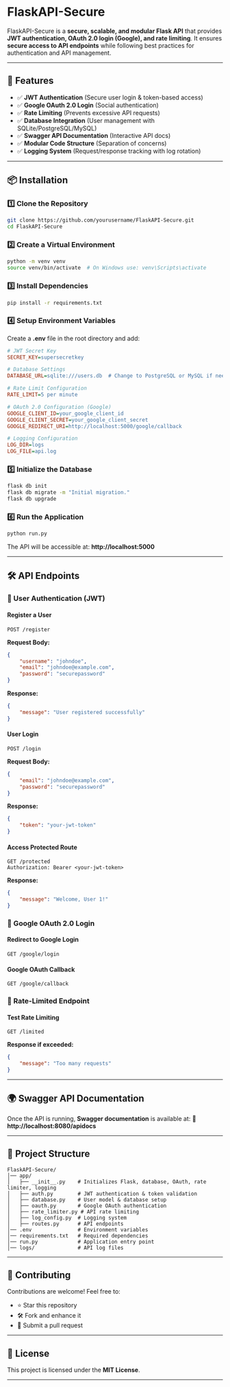 # FlaskAPI-Secure

FlaskAPI-Secure is a **secure, scalable, and modular Flask API** that provides **JWT authentication, OAuth 2.0 login (Google), and rate limiting**. It ensures **secure access to API endpoints** while following best practices for authentication and API management.

---

## **🔐 Features**
- ✅ **JWT Authentication** (Secure user login & token-based access)
- ✅ **Google OAuth 2.0 Login** (Social authentication)
- ✅ **Rate Limiting** (Prevents excessive API requests)
- ✅ **Database Integration** (User management with SQLite/PostgreSQL/MySQL)
- ✅ **Swagger API Documentation** (Interactive API docs)
- ✅ **Modular Code Structure** (Separation of concerns)
- ✅ **Logging System** (Request/response tracking with log rotation)

---

## **📦 Installation**

### **1️⃣ Clone the Repository**
```bash
git clone https://github.com/yourusername/FlaskAPI-Secure.git
cd FlaskAPI-Secure
```

### **2️⃣ Create a Virtual Environment**
```bash
python -m venv venv
source venv/bin/activate  # On Windows use: venv\Scripts\activate
```

### **3️⃣ Install Dependencies**
```bash
pip install -r requirements.txt
```

### **4️⃣ Setup Environment Variables**
Create a **.env** file in the root directory and add:
```ini
# JWT Secret Key
SECRET_KEY=supersecretkey

# Database Settings
DATABASE_URL=sqlite:///users.db  # Change to PostgreSQL or MySQL if needed

# Rate Limit Configuration
RATE_LIMIT=5 per minute

# OAuth 2.0 Configuration (Google)
GOOGLE_CLIENT_ID=your_google_client_id
GOOGLE_CLIENT_SECRET=your_google_client_secret
GOOGLE_REDIRECT_URI=http://localhost:5000/google/callback

# Logging Configuration
LOG_DIR=logs
LOG_FILE=api.log
```

### **5️⃣ Initialize the Database**
```bash
flask db init
flask db migrate -m "Initial migration."
flask db upgrade
```

### **6️⃣ Run the Application**
```bash
python run.py
```
The API will be accessible at: **http://localhost:5000**

---

## **🛠️ API Endpoints**

### **🔹 User Authentication (JWT)**
#### **Register a User**
```http
POST /register
```
**Request Body:**
```json
{
    "username": "johndoe",
    "email": "johndoe@example.com",
    "password": "securepassword"
}
```
**Response:**
```json
{
    "message": "User registered successfully"
}
```

#### **User Login**
```http
POST /login
```
**Request Body:**
```json
{
    "email": "johndoe@example.com",
    "password": "securepassword"
}
```
**Response:**
```json
{
    "token": "your-jwt-token"
}
```

#### **Access Protected Route**
```http
GET /protected
Authorization: Bearer <your-jwt-token>
```
**Response:**
```json
{
    "message": "Welcome, User 1!"
}
```

### **🔹 Google OAuth 2.0 Login**
#### **Redirect to Google Login**
```http
GET /google/login
```

#### **Google OAuth Callback**
```http
GET /google/callback
```

### **🔹 Rate-Limited Endpoint**
#### **Test Rate Limiting**
```http
GET /limited
```
**Response if exceeded:**
```json
{
    "message": "Too many requests"
}
```

---

## **🌍 Swagger API Documentation**
Once the API is running, **Swagger documentation** is available at:
🔗 **http://localhost:8080/apidocs**

---

## **📂 Project Structure**
```
FlaskAPI-Secure/
│── app/
│   ├── __init__.py    # Initializes Flask, database, OAuth, rate limiter, logging
│   ├── auth.py        # JWT authentication & token validation
│   ├── database.py    # User model & database setup
│   ├── oauth.py       # Google OAuth authentication
│   ├── rate_limiter.py # API rate limiting
│   ├── log_config.py  # Logging system
│   ├── routes.py      # API endpoints
│── .env               # Environment variables
│── requirements.txt   # Required dependencies
│── run.py             # Application entry point
│── logs/              # API log files
```

---

## **🙌 Contributing**
Contributions are welcome! Feel free to:
- ⭐ Star this repository
- 🛠️ Fork and enhance it
- 🔀 Submit a pull request

---

## **📜 License**
This project is licensed under the **MIT License**.

---
